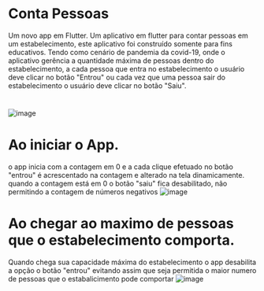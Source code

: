 # Conta Pessoas

Um novo app em Flutter.
Um aplicativo em flutter para contar pessoas em um estabelecimento, este aplicativo foi construído somente para fins educativos.
Tendo como cenário de pandemia da covid-19, onde o aplicativo gerência a quantidade máxima de pessoas dentro do estabelecimento, a cada pessoa que entra no estabelecimento o usuário deve clicar no botão "Entrou" ou cada vez que uma pessoa sair do estabelecimento o usuário deve clicar no botão "Saiu".
# 
![image](https://user-images.githubusercontent.com/63679873/176521018-61de9482-b8a6-4293-9e5d-e7f6e9c207bb.png)

# 

# Ao iniciar o App.
o app inicia com a contagem em 0 e a cada clique efetuado no botão "entrou" é acrescentado na contagem e alterado na tela dinamicamente.
quando a contagem está em 0 o botão "saiu" fica desabilitado, não permitindo a contagem de números negativos
![image](https://user-images.githubusercontent.com/63679873/176518817-b4f9776c-07ee-406a-bab7-fd7384117490.png)

# Ao chegar ao maximo de pessoas que o estabelecimento comporta.
Quando chega sua capacidade máxima do estabelecimento o app desabilita a opção o botão "entrou" evitando assim que seja permitida o maior numero de pessoas que o estabalicimento pode comportar 
![image](https://user-images.githubusercontent.com/63679873/176519562-67948e35-24c7-4de3-abbe-0cbb259399da.png)

